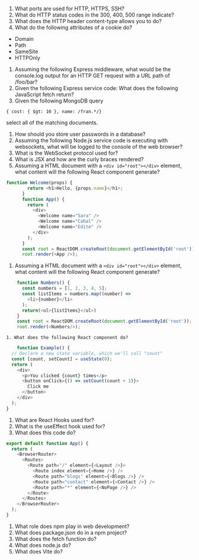 1. What ports are used for HTTP, HTTPS, SSH?
1. What do HTTP status codes in the 300, 400, 500 range indicate?
1. What does the HTTP header content-type allows you to do?
1. What do the following attributes of a cookie do?
- Domain
- Path
- SameSite
- HTTPOnly
1. Assuming the following Express middleware, what would be the console.log output for an HTTP GET request with a URL path of /foo/bar?
1. Given the following Express service code: What does the following JavaScript fetch return?
1. Given the following MongoDB query
```
{ cost: { $gt: 10 }, name: /fran.*/}
```
select all of the matching documents.

1. How should you store user passwords in a database?
1. Assuming the following Node.js service code is executing with websockets, what will be logged to the console of the web browser?
1. What is the WebSocket protocol used for?
1. What is JSX and how are the curly braces rendered?
1. Assuming a HTML document with a 
```<div id="root"></div>``` element, what content will the following React component generate?
```javascript  
function Welcome(props) {
        return <h1>Hello, {props.name}</h1>;
      }
      function App() {
        return (
          <div>
            <Welcome name="Sara" />
            <Welcome name="Cahal" />
            <Welcome name="Edite" />
          </div>
        );
      }
      const root = ReactDOM.createRoot(document.getElementById('root'));
      root.render(<App />);
```
1. Assuming a HTML document with a 
```<div id="root"></div>``` element, what content will the following React component generate?
```javascript
    function Numbers() { 
      const numbers = [1, 2, 3, 4, 5];
      const listItems = numbers.map((number) =>
        <li>{number}</li>
      );
      return(<ul>{listItems}</ul>)
    }
    const root = ReactDOM.createRoot(document.getElementById('root')); 
    root.render(<Numbers/>);
```
    1. What does the following React component do?
```javascript
    function Example() {
  // Declare a new state variable, which we'll call "count"  
  const [count, setCount] = useState(0);
  return (
    <div>
      <p>You clicked {count} times</p>
      <button onClick={() => setCount(count + 1)}>
        Click me
      </button>
    </div>
  );
}
```

1. What are React Hooks used for?
1. What is the useEffect hook used for?
1. What does this code do?
```javascript
export default function App() {
  return (
    <BrowserRouter>
      <Routes>
        <Route path="/" element={<Layout />}>
          <Route index element={<Home />} />
          <Route path="blogs" element={<Blogs />} />
          <Route path="contact" element={<Contact />} />
          <Route path="*" element={<NoPage />} />
        </Route>
      </Routes>
    </BrowserRouter>
  );
}
```
1. What role does npm play in web development?
1. What does package.json do in a npm project?
1. What does the fetch function do?
1. What does node.js do?
1. What does Vite do?